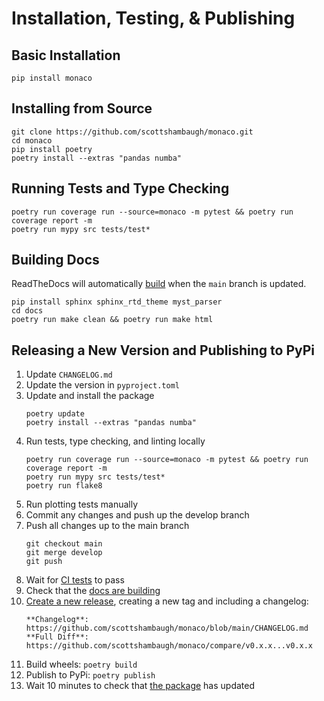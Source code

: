 # Installation, Testing, & Publishing

## Basic Installation

```
pip install monaco
```

## Installing from Source

```
git clone https://github.com/scottshambaugh/monaco.git
cd monaco
pip install poetry
poetry install --extras "pandas numba"
```

## Running Tests and Type Checking

```
poetry run coverage run --source=monaco -m pytest && poetry run coverage report -m 
poetry run mypy src tests/test*
```

## Building Docs

ReadTheDocs will automatically [build](https://readthedocs.org/projects/monaco/builds/) when the `main` branch is updated.
```
pip install sphinx sphinx_rtd_theme myst_parser
cd docs
poetry run make clean && poetry run make html
```

## Releasing a New Version and Publishing to PyPi

1) Update `CHANGELOG.md`
2) Update the version in `pyproject.toml`
3) Update and install the package
    ```
    poetry update
    poetry install --extras "pandas numba"
    ```
4) Run tests, type checking, and linting locally
    ```
    poetry run coverage run --source=monaco -m pytest && poetry run coverage report -m 
    poetry run mypy src tests/test*
    poetry run flake8
    ```
5) Run plotting tests manually
6) Commit any changes and push up the develop branch
7) Push all changes up to the main branch
    ```
    git checkout main
    git merge develop
    git push
    ```
8) Wait for [CI tests](https://github.com/scottshambaugh/monaco/actions) to pass
9) Check that the [docs are building](https://readthedocs.org/projects/monaco/builds/)
10) [Create a new release](https://github.com/scottshambaugh/monaco/releases), creating a new tag and including a changelog:    
    ```
    **Changelog**: https://github.com/scottshambaugh/monaco/blob/main/CHANGELOG.md    
    **Full Diff**: https://github.com/scottshambaugh/monaco/compare/v0.x.x...v0.x.x
    ```
11) Build wheels: `poetry build`
12) Publish to PyPi: `poetry publish`
13) Wait 10 minutes to check that [the package](https://pypi.org/project/monaco/) has updated
